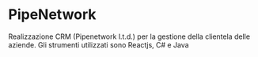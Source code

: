 # PipeNetwork
Realizzazione CRM (Pipenetwork l.t.d.) per la gestione della clientela delle aziende. Gli strumenti utilizzati sono Reactjs, C# e Java
